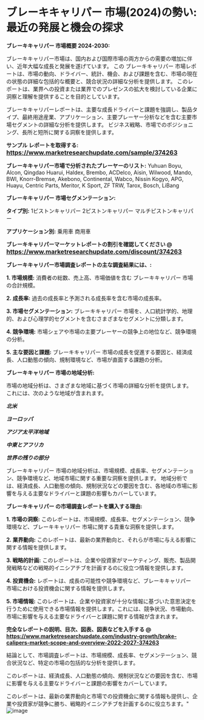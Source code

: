# ブレーキキャリパー 市場(2024)の勢い: 最近の発展と機会の探求

<strong>ブレーキキャリパー 市場概要 2024-2030:</strong>

ブレーキキャリパー市場は、国内および国際市場の両方からの需要の増加に伴い、近年大幅な成長と発展を遂げています。 この ブレーキキャリパー 市場レポートは、市場の動向、ドライバー、統計、機会、および課題を含む、市場の現在の状態の詳細な包括的な概要と、競合状況の詳細な分析を提供します。 このレポートは、業界への投資または業界でのプレゼンスの拡大を検討している企業に洞察と理解を提供することを目的としています。

ブレーキキャリパーレポートは、主要な成長ドライバーと課題を強調し、製品タイプ、最終用途産業、アプリケーション、主要プレーヤー分析などを含む主要市場セグメントの詳細な分析を提供します。 ビジネス戦略、市場でのポジショニング、長所と短所に関する洞察を提供します。



<strong>サンプル レポートを取得する: <a href=https://www.marketresearchupdate.com/sample/374263><font size=3 color=#0000ff>https://www.marketresearchupdate.com/sample/374263</font></a></strong>



<strong>ブレーキキャリパー市場で分析されたプレーヤーのリスト:</strong>
Yuhuan Boyu, Alcon, Qingdao Huarui, Haldex, Brembo, ACDelco, Aisin, Wilwood, Mando, BWI, Knorr-Bremse, Akebono, Continental, Wabco, Nissin Kogyo, APG, Huayu, Centric Parts, Meritor, K Sport, ZF TRW, Tarox, Bosch, LiBang



<strong>ブレーキキャリパー 市場セグメンテーション:</strong>



<strong>タイプ別:</strong>
1ピストンキャリパー
2ピストンキャリパー
マルチピストンキャリパー



<strong>アプリケーション別:</strong>
乗用車
商用車



<strong>ブレーキキャリパーマーケットレポートの割引を確認してください @ <a href=https://www.marketresearchupdate.com/discount/374263><font size=3 color=#0000ff>https://www.marketresearchupdate.com/discount/374263</font></a></strong>



<strong>ブレーキキャリパー市場調査レポートの主な調査結果には、:</strong>



<strong>1. 市場規模:</strong> 消費者の総数、売上高、市場価値を含む ブレーキキャリパー 市場の合計規模。



<strong>2. 成長率:</strong> 過去の成長率と予測される成長率を含む市場の成長率。



<strong>3. 市場セグメンテーション:</strong> ブレーキキャリパー 市場を、人口統計学的、地理的、および心理学的セグメントを含むさまざまなセグメントに分類します。



<strong>4. 競争環境:</strong> 市場シェアや市場の主要プレーヤーの競争上の地位など、競争環境の分析。



<strong>5. 主な要因と課題:</strong> ブレーキキャリパー 市場の成長を促進する要因と、経済成長、人口動態の傾向、規制環境など、市場が直面する課題の分析。



<strong>ブレーキキャリパー 市場の地域分析:</strong>

市場の地域分析は、さまざまな地域に基づく市場の詳細な分析を提供します。 これには、次のような地域が含まれます。

<em>

<strong>北米</strong></em>
<em>

<strong>ヨーロッパ</strong></em>
<em>

<strong>アジア太平洋地域</strong></em>
<em>

<strong>中東とアフリカ</strong></em>
<em>

<strong>世界の残りの部分</strong></em>

ブレーキキャリパー 市場の地域分析は、市場規模、成長率、セグメンテーション、競争環境など、地域市場に関する重要な洞察を提供します。 地域分析では、経済成長、人口動態の傾向、規制状況などの要因を含む、各地域の市場に影響を与える主要なドライバーと課題の影響もカバーしています。



<strong>ブレーキキャリパー の市場調査レポートを購入する理由:</strong>



<strong>1. 市場の洞察:</strong> このレポートは、市場規模、成長率、セグメンテーション、競争環境など、ブレーキキャリパー 市場に関する貴重な洞察を提供します。



<strong>2. 業界動向:</strong> このレポートは、最新の業界動向と、それらが市場に与える影響に関する情報を提供します。



<strong>3. 戦略的計画:</strong> このレポートは、企業や投資家がマーケティング、販売、製品開発戦略などの戦略的イニシアチブを計画するのに役立つ情報を提供します。



<strong>4. 投資機会:</strong> レポートは、成長の可能性や競争環境など、ブレーキキャリパー 市場における投資機会に関する情報を提供します。



<strong>5. 市場情報:</strong> このレポートは、企業や投資家が十分な情報に基づいた意思決定を行うために使用できる市場情報を提供します。これには、競争状況、市場動向、市場に影響を与える主要なドライバーと課題に関する情報が含まれます。



<strong><b>完全なレポートの説明、目次、図表、図表などを入手する @ <a href=https://www.marketresearchupdate.com/industry-growth/brake-calipers-market-scope-and-overview-2022-2027-374263>https://www.marketresearchupdate.com/industry-growth/brake-calipers-market-scope-and-overview-2022-2027-374263</a></b></strong>

結論として、市場調査レポートは、市場規模、成長率、セグメンテーション、競合状況など、特定の市場の包括的な分析を提供します。

このレポートは、経済成長、人口動態の傾向、規制状況などの要因を含む、市場に影響を与える主要なドライバーと課題の影響をカバーしています。

このレポートは、最新の業界動向と市場での投資機会に関する情報も提供し、企業や投資家が競争に勝ち、戦略的イニシアチブを計画するのに役立ちます。"
![image](https://github.com/renukap7961/renukap7961/assets/163852544/6e3afaf5-de17-49b3-8050-ea1f5c275d66)
